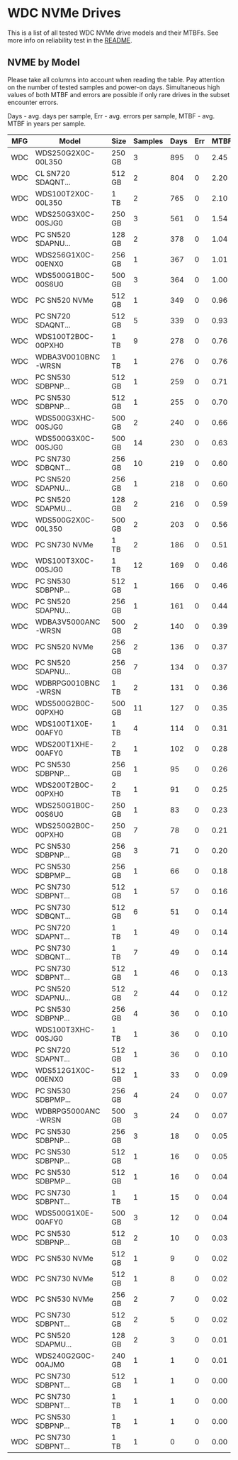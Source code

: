 WDC NVMe Drives
===============

This is a list of all tested WDC NVMe drive models and their MTBFs. See more
info on reliability test in the [README](https://github.com/bsdhw/SMART).

NVME by Model
------------

Please take all columns into account when reading the table. Pay attention on the
number of tested samples and power-on days. Simultaneous high values of both MTBF
and errors are possible if only rare drives in the subset encounter errors.

Days - avg. days per sample,
Err  - avg. errors per sample,
MTBF - avg. MTBF in years per sample.

| MFG       | Model              | Size   | Samples | Days  | Err   | MTBF |
|-----------|--------------------|--------|---------|-------|-------|------|
| WDC       | WDS250G2X0C-00L350 | 250 GB | 3       | 895   | 0     | 2.45   |
| WDC       | CL SN720 SDAQNT... | 512 GB | 2       | 804   | 0     | 2.20   |
| WDC       | WDS100T2X0C-00L350 | 1 TB   | 2       | 765   | 0     | 2.10   |
| WDC       | WDS250G3X0C-00SJG0 | 250 GB | 3       | 561   | 0     | 1.54   |
| WDC       | PC SN520 SDAPNU... | 128 GB | 2       | 378   | 0     | 1.04   |
| WDC       | WDS256G1X0C-00ENX0 | 256 GB | 1       | 367   | 0     | 1.01   |
| WDC       | WDS500G1B0C-00S6U0 | 500 GB | 3       | 364   | 0     | 1.00   |
| WDC       | PC SN520 NVMe      | 512 GB | 1       | 349   | 0     | 0.96   |
| WDC       | PC SN720 SDAQNT... | 512 GB | 5       | 339   | 0     | 0.93   |
| WDC       | WDS100T2B0C-00PXH0 | 1 TB   | 9       | 278   | 0     | 0.76   |
| WDC       | WDBA3V0010BNC-WRSN | 1 TB   | 1       | 276   | 0     | 0.76   |
| WDC       | PC SN530 SDBPNP... | 512 GB | 1       | 259   | 0     | 0.71   |
| WDC       | PC SN530 SDBPNP... | 512 GB | 1       | 255   | 0     | 0.70   |
| WDC       | WDS500G3XHC-00SJG0 | 500 GB | 2       | 240   | 0     | 0.66   |
| WDC       | WDS500G3X0C-00SJG0 | 500 GB | 14      | 230   | 0     | 0.63   |
| WDC       | PC SN730 SDBQNT... | 256 GB | 10      | 219   | 0     | 0.60   |
| WDC       | PC SN520 SDAPNU... | 256 GB | 1       | 218   | 0     | 0.60   |
| WDC       | PC SN520 SDAPMU... | 128 GB | 2       | 216   | 0     | 0.59   |
| WDC       | WDS500G2X0C-00L350 | 500 GB | 2       | 203   | 0     | 0.56   |
| WDC       | PC SN730 NVMe      | 1 TB   | 2       | 186   | 0     | 0.51   |
| WDC       | WDS100T3X0C-00SJG0 | 1 TB   | 12      | 169   | 0     | 0.46   |
| WDC       | PC SN530 SDBPNP... | 512 GB | 1       | 166   | 0     | 0.46   |
| WDC       | PC SN520 SDAPNU... | 256 GB | 1       | 161   | 0     | 0.44   |
| WDC       | WDBA3V5000ANC-WRSN | 500 GB | 2       | 140   | 0     | 0.39   |
| WDC       | PC SN520 NVMe      | 256 GB | 2       | 136   | 0     | 0.37   |
| WDC       | PC SN520 SDAPNU... | 256 GB | 7       | 134   | 0     | 0.37   |
| WDC       | WDBRPG0010BNC-WRSN | 1 TB   | 2       | 131   | 0     | 0.36   |
| WDC       | WDS500G2B0C-00PXH0 | 500 GB | 11      | 127   | 0     | 0.35   |
| WDC       | WDS100T1X0E-00AFY0 | 1 TB   | 4       | 114   | 0     | 0.31   |
| WDC       | WDS200T1XHE-00AFY0 | 2 TB   | 1       | 102   | 0     | 0.28   |
| WDC       | PC SN530 SDBPNP... | 256 GB | 1       | 95    | 0     | 0.26   |
| WDC       | WDS200T2B0C-00PXH0 | 2 TB   | 1       | 91    | 0     | 0.25   |
| WDC       | WDS250G1B0C-00S6U0 | 250 GB | 1       | 83    | 0     | 0.23   |
| WDC       | WDS250G2B0C-00PXH0 | 250 GB | 7       | 78    | 0     | 0.21   |
| WDC       | PC SN530 SDBPNP... | 256 GB | 3       | 71    | 0     | 0.20   |
| WDC       | PC SN530 SDBPMP... | 256 GB | 1       | 66    | 0     | 0.18   |
| WDC       | PC SN730 SDBPNT... | 512 GB | 1       | 57    | 0     | 0.16   |
| WDC       | PC SN730 SDBQNT... | 512 GB | 6       | 51    | 0     | 0.14   |
| WDC       | PC SN720 SDAPNT... | 1 TB   | 1       | 49    | 0     | 0.14   |
| WDC       | PC SN730 SDBQNT... | 1 TB   | 7       | 49    | 0     | 0.14   |
| WDC       | PC SN730 SDBPNT... | 512 GB | 1       | 46    | 0     | 0.13   |
| WDC       | PC SN520 SDAPNU... | 512 GB | 2       | 44    | 0     | 0.12   |
| WDC       | PC SN530 SDBPNP... | 256 GB | 4       | 36    | 0     | 0.10   |
| WDC       | WDS100T3XHC-00SJG0 | 1 TB   | 1       | 36    | 0     | 0.10   |
| WDC       | PC SN720 SDAPNT... | 512 GB | 1       | 36    | 0     | 0.10   |
| WDC       | WDS512G1X0C-00ENX0 | 512 GB | 1       | 33    | 0     | 0.09   |
| WDC       | PC SN530 SDBPMP... | 256 GB | 4       | 24    | 0     | 0.07   |
| WDC       | WDBRPG5000ANC-WRSN | 500 GB | 3       | 24    | 0     | 0.07   |
| WDC       | PC SN530 SDBPNP... | 256 GB | 3       | 18    | 0     | 0.05   |
| WDC       | PC SN530 SDBPNP... | 512 GB | 1       | 16    | 0     | 0.05   |
| WDC       | PC SN530 SDBPMP... | 512 GB | 1       | 16    | 0     | 0.04   |
| WDC       | PC SN730 SDBPNT... | 1 TB   | 1       | 15    | 0     | 0.04   |
| WDC       | WDS500G1X0E-00AFY0 | 500 GB | 3       | 12    | 0     | 0.04   |
| WDC       | PC SN530 SDBPNP... | 512 GB | 2       | 10    | 0     | 0.03   |
| WDC       | PC SN530 NVMe      | 512 GB | 1       | 9     | 0     | 0.02   |
| WDC       | PC SN730 NVMe      | 512 GB | 1       | 8     | 0     | 0.02   |
| WDC       | PC SN530 NVMe      | 256 GB | 2       | 7     | 0     | 0.02   |
| WDC       | PC SN730 SDBPNT... | 512 GB | 2       | 5     | 0     | 0.02   |
| WDC       | PC SN520 SDAPMU... | 128 GB | 2       | 3     | 0     | 0.01   |
| WDC       | WDS240G2G0C-00AJM0 | 240 GB | 1       | 1     | 0     | 0.01   |
| WDC       | PC SN730 SDBPNT... | 512 GB | 1       | 1     | 0     | 0.00   |
| WDC       | PC SN730 SDBPNT... | 1 TB   | 1       | 1     | 0     | 0.00   |
| WDC       | PC SN530 SDBPNP... | 1 TB   | 1       | 1     | 0     | 0.00   |
| WDC       | PC SN730 SDBPNT... | 1 TB   | 1       | 0     | 0     | 0.00   |
